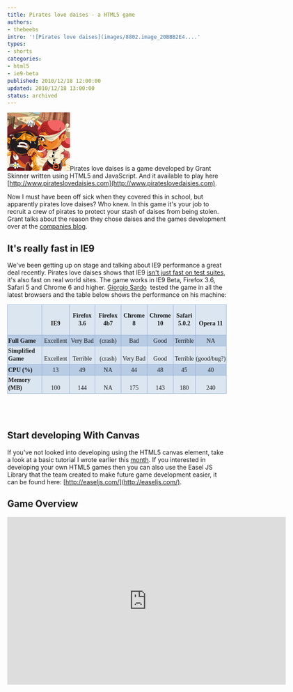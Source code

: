 ```yaml
---
title: Pirates love daises - a HTML5 game
authors:
- thebeebs
intro: '![Pirates love daises](images/8802.image_20BBB2E4....'
types:
- shorts
categories:
- html5
- ie9-beta
published: 2010/12/18 12:00:00
updated: 2010/12/18 13:00:00
status: archived
---
```


![Pirates love daises](images/8802.image_20BBB2E4.png "Pirates love daises")Pirates love daises is a game developed by Grant Skinner written using HTML5 and JavaScript. And it available to play here [http://www.pirateslovedaisies.com](http://www.pirateslovedaisies.com).

Now I must have been off sick when they covered this in school, but apparently pirates love daises? Who knew. In this game it's your job to recruit a crew of pirates to protect your stash of daises from being stolen. Grant talks about the reason they chose daises and the games development over at the [companies blog](http://gskinner.com/blog/archives/2010/12/pirates-love-daisies-html5-game-launches.html).

## It's really fast in IE9

We've been getting up on stage and talking about IE9 performance a great deal recently. Pirates love daises shows that IE9 [isn't just fast on test suites](http://blogs.msdn.com/b/ukmsdn/archive/2010/11/18/ie9-platform-preview-7-is-out-now-and-faster-than-ever.aspx), it's also fast on real world sites. The game works in IE9 Beta, Firefox 3.6, Safari 5 and Chrome 6 and higher. [Giorgio Sardo](http://blogs.msdn.com/b/giorgio/archive/2010/12/17/pirates-love-daisies-html5-lessons-learned.aspx)&#160; tested the game in all the latest browsers and the table below shows the performance on his machine:
  <table style="line-height: normal; list-style-type: disc; border-collapse: collapse; max-width: none" border="0" cellspacing="0" cellpadding="0" width="514"><colgroup><col style="width: 83pt" width="111" /><col style="width: 59pt" width="79" /><col style="width: 59pt" width="79" /><col style="width: 59pt" width="79" /></colgroup><tbody>     <tr style="height: 30pt" height="40">       <td style="border-bottom: rgb(149,179,215) 0.5pt solid; border-left: rgb(149,179,215) 0.5pt solid; padding-left: 1px; padding-right: 1px; font-family: ; background: rgb(220,230,241); vertical-align: bottom; border-top: rgb(149,179,215) 0.5pt solid; border-right: rgb(149,179,215) 0.5pt solid; padding-top: 1px" height="40" width="81">         

<font face="Calibri"><font style="font-size: ">**&#160;**</font></font>
       </td>        <td style="border-bottom: rgb(149,179,215) 0.5pt solid; border-left: rgb(149,179,215) 0.5pt solid; padding-left: 1px; padding-right: 1px; font-family: ; background: rgb(220,230,241); vertical-align: bottom; border-top: rgb(149,179,215) 0.5pt solid; border-right: rgb(149,179,215) 0.5pt solid; padding-top: 1px" class="xl65" width="46" align="center">         

<font face="Calibri"><font style="font-size: ">**IE9**</font></font>
       </td>        <td style="border-bottom: rgb(149,179,215) 0.5pt solid; border-left: rgb(149,179,215) 0.5pt solid; padding-left: 1px; padding-right: 1px; font-family: ; background: rgb(220,230,241); vertical-align: bottom; border-top: rgb(149,179,215) 0.5pt solid; border-right: rgb(149,179,215) 0.5pt solid; padding-top: 1px" class="xl65" width="84" align="center">         

<font face="Calibri"><font style="font-size: ">**Firefox 3.6**</font></font>
       </td>        <td style="border-bottom: rgb(149,179,215) 0.5pt solid; border-left: rgb(149,179,215) 0.5pt solid; padding-left: 1px; padding-right: 1px; font-family: ; background: rgb(220,230,241); vertical-align: bottom; border-top: rgb(149,179,215) 0.5pt solid; border-right: rgb(149,179,215) 0.5pt solid; padding-top: 1px" class="xl65" width="85" align="center">         

<font face="Calibri"><font style="font-size: ">**Firefox 4b7**</font></font>
       </td>        <td style="border-bottom: rgb(149,179,215) 0.5pt solid; border-left: rgb(149,179,215) 0.5pt solid; padding-left: 1px; padding-right: 1px; font-family: ; background: rgb(220,230,241); vertical-align: bottom; border-top: rgb(149,179,215) 0.5pt solid; border-right: rgb(149,179,215) 0.5pt solid; padding-top: 1px" class="xl65" width="75" align="center">         

<font face="Calibri"><font style="font-size: ">**Chrome 8**</font></font>
       </td>        <td style="border-bottom: rgb(149,179,215) 0.5pt solid; border-left: rgb(149,179,215) 0.5pt solid; padding-left: 1px; padding-right: 1px; font-family: ; background: rgb(220,230,241); vertical-align: bottom; border-top: rgb(149,179,215) 0.5pt solid; border-right: rgb(149,179,215) 0.5pt solid; padding-top: 1px" class="xl65" width="76" align="center">         

<font face="Calibri"><font style="font-size: ">**Chrome 10**</font></font>
       </td>        <td style="border-bottom: rgb(149,179,215) 0.5pt solid; border-left: rgb(149,179,215) 0.5pt solid; padding-left: 1px; padding-right: 1px; font-family: ; background: rgb(220,230,241); vertical-align: bottom; border-top: rgb(149,179,215) 0.5pt solid; border-right: rgb(149,179,215) 0.5pt solid; padding-top: 1px" class="xl65" width="55" align="center">         

<font face="Calibri"><font style="font-size: ">**Safari 5.0.2**</font></font>
       </td>        <td style="border-bottom: rgb(149,179,215) 0.5pt solid; border-left: rgb(149,179,215) 0.5pt solid; padding-left: 1px; padding-right: 1px; font-family: ; background: rgb(220,230,241); vertical-align: bottom; border-top: rgb(149,179,215) 0.5pt solid; border-right: rgb(149,179,215) 0.5pt solid; padding-top: 1px" class="xl65" width="10" align="center">         

<font face="Calibri"><font style="font-size: ">**Opera 11**</font></font>
       </td>     </tr>      <tr style="height: 15pt" height="20">       <td style="border-bottom: rgb(149,179,215) 0.5pt solid; border-left: rgb(149,179,215) 0.5pt solid; padding-left: 1px; padding-right: 1px; font-family: ; background: rgb(184,204,228); vertical-align: bottom; border-top: rgb(149,179,215) 0.5pt solid; border-right: rgb(149,179,215) 0.5pt solid; padding-top: 1px" class="xl67" height="20" width="81"><font face="Calibri"><font style="font-size: ">**Full Game**</font></font></td>        <td style="border-bottom: rgb(149,179,215) 0.5pt solid; border-left: rgb(149,179,215) 0.5pt solid; padding-left: 1px; padding-right: 1px; font-family: ; background: rgb(184,204,228); vertical-align: bottom; border-top: rgb(149,179,215) 0.5pt solid; border-right: rgb(149,179,215) 0.5pt solid; padding-top: 1px" class="xl66" width="46" align="center"><font face="Calibri"><font style="font-size: ">Excellent</font></font></td>        <td style="border-bottom: rgb(149,179,215) 0.5pt solid; border-left: rgb(149,179,215) 0.5pt solid; padding-left: 1px; padding-right: 1px; font-family: ; background: rgb(184,204,228); vertical-align: bottom; border-top: rgb(149,179,215) 0.5pt solid; border-right: rgb(149,179,215) 0.5pt solid; padding-top: 1px" class="xl66" width="84" align="center"><font face="Calibri"><font style="font-size: ">Very Bad</font></font></td>        <td style="border-bottom: rgb(149,179,215) 0.5pt solid; border-left: rgb(149,179,215) 0.5pt solid; padding-left: 1px; padding-right: 1px; font-family: ; background: rgb(184,204,228); vertical-align: bottom; border-top: rgb(149,179,215) 0.5pt solid; border-right: rgb(149,179,215) 0.5pt solid; padding-top: 1px" class="xl66" width="85" align="center"><font face="Calibri"><font style="font-size: ">(crash)</font></font></td>        <td style="border-bottom: rgb(149,179,215) 0.5pt solid; border-left: rgb(149,179,215) 0.5pt solid; padding-left: 1px; padding-right: 1px; font-family: ; background: rgb(184,204,228); vertical-align: bottom; border-top: rgb(149,179,215) 0.5pt solid; border-right: rgb(149,179,215) 0.5pt solid; padding-top: 1px" class="xl66" width="75" align="center"><font face="Calibri"><font style="font-size: ">Bad</font></font></td>        <td style="border-bottom: rgb(149,179,215) 0.5pt solid; border-left: rgb(149,179,215) 0.5pt solid; padding-left: 1px; padding-right: 1px; font-family: ; background: rgb(184,204,228); vertical-align: bottom; border-top: rgb(149,179,215) 0.5pt solid; border-right: rgb(149,179,215) 0.5pt solid; padding-top: 1px" class="xl66" width="76" align="center"><font face="Calibri"><font style="font-size: ">Good</font></font></td>        <td style="border-bottom: rgb(149,179,215) 0.5pt solid; border-left: rgb(149,179,215) 0.5pt solid; padding-left: 1px; padding-right: 1px; font-family: ; background: rgb(184,204,228); vertical-align: bottom; border-top: rgb(149,179,215) 0.5pt solid; border-right: rgb(149,179,215) 0.5pt solid; padding-top: 1px" class="xl66" width="55" align="center"><font face="Calibri"><font style="font-size: ">Terrible</font></font></td>        <td style="border-bottom: rgb(149,179,215) 0.5pt solid; border-left: rgb(149,179,215) 0.5pt solid; padding-left: 1px; padding-right: 1px; font-family: ; background: rgb(184,204,228); vertical-align: bottom; border-top: rgb(149,179,215) 0.5pt solid; border-right: rgb(149,179,215) 0.5pt solid; padding-top: 1px" class="xl66" width="10" align="center"><font face="Calibri"><font style="font-size: ">NA</font></font></td>     </tr>      <tr style="height: 15pt" height="20">       <td style="border-bottom: rgb(149,179,215) 0.5pt solid; border-left: rgb(149,179,215) 0.5pt solid; padding-left: 1px; padding-right: 1px; font-family: ; background: rgb(220,230,241); vertical-align: bottom; border-top: rgb(149,179,215) 0.5pt solid; border-right: rgb(149,179,215) 0.5pt solid; padding-top: 1px" class="xl67" height="20" width="81"><font face="Calibri"><font style="font-size: ">**Simplified Game**</font></font></td>        <td style="border-bottom: rgb(149,179,215) 0.5pt solid; border-left: rgb(149,179,215) 0.5pt solid; padding-left: 1px; padding-right: 1px; font-family: ; background: rgb(220,230,241); vertical-align: bottom; border-top: rgb(149,179,215) 0.5pt solid; border-right: rgb(149,179,215) 0.5pt solid; padding-top: 1px" class="xl66" width="46" align="center"><font face="Calibri"><font style="font-size: ">Excellent</font></font></td>        <td style="border-bottom: rgb(149,179,215) 0.5pt solid; border-left: rgb(149,179,215) 0.5pt solid; padding-left: 1px; padding-right: 1px; font-family: ; background: rgb(220,230,241); vertical-align: bottom; border-top: rgb(149,179,215) 0.5pt solid; border-right: rgb(149,179,215) 0.5pt solid; padding-top: 1px" class="xl66" width="84" align="center"><font face="Calibri"><font style="font-size: ">Terrible</font></font></td>        <td style="border-bottom: rgb(149,179,215) 0.5pt solid; border-left: rgb(149,179,215) 0.5pt solid; padding-left: 1px; padding-right: 1px; font-family: ; background: rgb(220,230,241); vertical-align: bottom; border-top: rgb(149,179,215) 0.5pt solid; border-right: rgb(149,179,215) 0.5pt solid; padding-top: 1px" class="xl66" width="85" align="center"><font face="Calibri"><font style="font-size: ">(<font face="Calibri"><font style="font-size: ">crash</font></font>)</font></font></td>        <td style="border-bottom: rgb(149,179,215) 0.5pt solid; border-left: rgb(149,179,215) 0.5pt solid; padding-left: 1px; padding-right: 1px; font-family: ; background: rgb(220,230,241); vertical-align: bottom; border-top: rgb(149,179,215) 0.5pt solid; border-right: rgb(149,179,215) 0.5pt solid; padding-top: 1px" class="xl66" width="75" align="center"><font face="Calibri"><font style="font-size: ">Very Bad</font></font></td>        <td style="border-bottom: rgb(149,179,215) 0.5pt solid; border-left: rgb(149,179,215) 0.5pt solid; padding-left: 1px; padding-right: 1px; font-family: ; background: rgb(220,230,241); vertical-align: bottom; border-top: rgb(149,179,215) 0.5pt solid; border-right: rgb(149,179,215) 0.5pt solid; padding-top: 1px" class="xl66" width="76" align="center"><font face="Calibri"><font style="font-size: ">Good</font></font></td>        <td style="border-bottom: rgb(149,179,215) 0.5pt solid; border-left: rgb(149,179,215) 0.5pt solid; padding-left: 1px; padding-right: 1px; font-family: ; background: rgb(220,230,241); vertical-align: bottom; border-top: rgb(149,179,215) 0.5pt solid; border-right: rgb(149,179,215) 0.5pt solid; padding-top: 1px" class="xl66" width="55" align="center"><font face="Calibri"><font style="font-size: ">Terrible</font></font></td>        <td style="border-bottom: rgb(149,179,215) 0.5pt solid; border-left: rgb(149,179,215) 0.5pt solid; padding-left: 1px; padding-right: 1px; font-family: ; background: rgb(220,230,241); vertical-align: bottom; border-top: rgb(149,179,215) 0.5pt solid; border-right: rgb(149,179,215) 0.5pt solid; padding-top: 1px" class="xl66" width="10" align="center"><font face="Calibri"><font style="font-size: ">(good/bug?)</font></font></td>     </tr>      <tr style="height: 15pt" height="20">       <td style="border-bottom: rgb(149,179,215) 0.5pt solid; border-left: rgb(149,179,215) 0.5pt solid; padding-left: 1px; padding-right: 1px; font-family: ; background: rgb(184,204,228); vertical-align: bottom; border-top: rgb(149,179,215) 0.5pt solid; border-right: rgb(149,179,215) 0.5pt solid; padding-top: 1px" class="xl67" height="20" width="81"><font face="Calibri"><font style="font-size: ">**CPU (%)**</font></font></td>        <td style="border-bottom: rgb(149,179,215) 0.5pt solid; border-left: rgb(149,179,215) 0.5pt solid; padding-left: 1px; padding-right: 1px; font-family: ; background: rgb(184,204,228); vertical-align: bottom; border-top: rgb(149,179,215) 0.5pt solid; border-right: rgb(149,179,215) 0.5pt solid; padding-top: 1px" class="xl66" width="46" align="center"><font face="Calibri"><font style="font-size: ">13</font></font></td>        <td style="border-bottom: rgb(149,179,215) 0.5pt solid; border-left: rgb(149,179,215) 0.5pt solid; padding-left: 1px; padding-right: 1px; font-family: ; background: rgb(184,204,228); vertical-align: bottom; border-top: rgb(149,179,215) 0.5pt solid; border-right: rgb(149,179,215) 0.5pt solid; padding-top: 1px" class="xl66" width="84" align="center"><font face="Calibri"><font style="font-size: ">49</font></font></td>        <td style="border-bottom: rgb(149,179,215) 0.5pt solid; border-left: rgb(149,179,215) 0.5pt solid; padding-left: 1px; padding-right: 1px; font-family: ; background: rgb(184,204,228); vertical-align: bottom; border-top: rgb(149,179,215) 0.5pt solid; border-right: rgb(149,179,215) 0.5pt solid; padding-top: 1px" class="xl66" width="85" align="center"><font face="Calibri"><font style="font-size: ">NA</font></font></td>        <td style="border-bottom: rgb(149,179,215) 0.5pt solid; border-left: rgb(149,179,215) 0.5pt solid; padding-left: 1px; padding-right: 1px; font-family: ; background: rgb(184,204,228); vertical-align: bottom; border-top: rgb(149,179,215) 0.5pt solid; border-right: rgb(149,179,215) 0.5pt solid; padding-top: 1px" class="xl66" width="75" align="center"><font face="Calibri"><font style="font-size: ">44</font></font></td>        <td style="border-bottom: rgb(149,179,215) 0.5pt solid; border-left: rgb(149,179,215) 0.5pt solid; padding-left: 1px; padding-right: 1px; font-family: ; background: rgb(184,204,228); vertical-align: bottom; border-top: rgb(149,179,215) 0.5pt solid; border-right: rgb(149,179,215) 0.5pt solid; padding-top: 1px" class="xl66" width="76" align="center"><font face="Calibri"><font style="font-size: ">48</font></font></td>        <td style="border-bottom: rgb(149,179,215) 0.5pt solid; border-left: rgb(149,179,215) 0.5pt solid; padding-left: 1px; padding-right: 1px; font-family: ; background: rgb(184,204,228); vertical-align: bottom; border-top: rgb(149,179,215) 0.5pt solid; border-right: rgb(149,179,215) 0.5pt solid; padding-top: 1px" class="xl66" width="55" align="center"><font face="Calibri"><font style="font-size: ">45</font></font></td>        <td style="border-bottom: rgb(149,179,215) 0.5pt solid; border-left: rgb(149,179,215) 0.5pt solid; padding-left: 1px; padding-right: 1px; font-family: ; background: rgb(184,204,228); vertical-align: bottom; border-top: rgb(149,179,215) 0.5pt solid; border-right: rgb(149,179,215) 0.5pt solid; padding-top: 1px" class="xl66" width="10" align="center"><font face="Calibri"><font style="font-size: ">40</font></font></td>     </tr>      <tr style="height: 15pt" height="20">       <td style="border-bottom: rgb(149,179,215) 0.5pt solid; border-left: rgb(149,179,215) 0.5pt solid; padding-left: 1px; padding-right: 1px; font-family: ; background: rgb(220,230,241); vertical-align: bottom; border-top: rgb(149,179,215) 0.5pt solid; border-right: rgb(149,179,215) 0.5pt solid; padding-top: 1px" class="xl67" height="20" width="81"><font face="Calibri"><font style="font-size: ">**Memory (MB)**</font></font></td>        <td style="border-bottom: rgb(149,179,215) 0.5pt solid; border-left: rgb(149,179,215) 0.5pt solid; padding-left: 1px; padding-right: 1px; font-family: ; background: rgb(220,230,241); vertical-align: bottom; border-top: rgb(149,179,215) 0.5pt solid; border-right: rgb(149,179,215) 0.5pt solid; padding-top: 1px" class="xl66" width="46" align="center"><font face="Calibri"><font style="font-size: ">100</font></font></td>        <td style="border-bottom: rgb(149,179,215) 0.5pt solid; border-left: rgb(149,179,215) 0.5pt solid; padding-left: 1px; padding-right: 1px; font-family: ; background: rgb(220,230,241); vertical-align: bottom; border-top: rgb(149,179,215) 0.5pt solid; border-right: rgb(149,179,215) 0.5pt solid; padding-top: 1px" class="xl66" width="84" align="center"><font face="Calibri"><font style="font-size: ">144</font></font></td>        <td style="border-bottom: rgb(149,179,215) 0.5pt solid; border-left: rgb(149,179,215) 0.5pt solid; padding-left: 1px; padding-right: 1px; font-family: ; background: rgb(220,230,241); vertical-align: bottom; border-top: rgb(149,179,215) 0.5pt solid; border-right: rgb(149,179,215) 0.5pt solid; padding-top: 1px" class="xl66" width="85" align="center"><font face="Calibri"><font style="font-size: ">NA</font></font></td>        <td style="border-bottom: rgb(149,179,215) 0.5pt solid; border-left: rgb(149,179,215) 0.5pt solid; padding-left: 1px; padding-right: 1px; font-family: ; background: rgb(220,230,241); vertical-align: bottom; border-top: rgb(149,179,215) 0.5pt solid; border-right: rgb(149,179,215) 0.5pt solid; padding-top: 1px" class="xl66" width="75" align="center"><font face="Calibri"><font style="font-size: ">175</font></font></td>        <td style="border-bottom: rgb(149,179,215) 0.5pt solid; border-left: rgb(149,179,215) 0.5pt solid; padding-left: 1px; padding-right: 1px; font-family: ; background: rgb(220,230,241); vertical-align: bottom; border-top: rgb(149,179,215) 0.5pt solid; border-right: rgb(149,179,215) 0.5pt solid; padding-top: 1px" class="xl66" width="76" align="center"><font face="Calibri"><font style="font-size: ">143</font></font></td>        <td style="border-bottom: rgb(149,179,215) 0.5pt solid; border-left: rgb(149,179,215) 0.5pt solid; padding-left: 1px; padding-right: 1px; font-family: ; background: rgb(220,230,241); vertical-align: bottom; border-top: rgb(149,179,215) 0.5pt solid; border-right: rgb(149,179,215) 0.5pt solid; padding-top: 1px" class="xl66" width="55" align="center"><font face="Calibri"><font style="font-size: ">180</font></font></td>        <td style="border-bottom: rgb(149,179,215) 0.5pt solid; border-left: rgb(149,179,215) 0.5pt solid; padding-left: 1px; padding-right: 1px; font-family: ; background: rgb(220,230,241); vertical-align: bottom; border-top: rgb(149,179,215) 0.5pt solid; border-right: rgb(149,179,215) 0.5pt solid; padding-top: 1px" class="xl66" width="10" align="center"><font face="Calibri"><font style="font-size: ">240</font></font></td>     </tr>   </tbody></table>  

## &#160;

## Start developing With Canvas

If you've not looked into developing using the HTML5 canvas element, take a look at a basic tutorial I wrote earlier this [month](http://blogs.msdn.com/b/thebeebs/archive/2010/11/13/how-to-create-a-mystery-missile-trail-with-html5.aspx). If you interested in developing your own HTML5 games then you can also use the Easel JS Library that the team created to make future game development easier, it can be found here: [http://easeljs.com/](http://easeljs.com/).

## Game Overview
 <object width="640" height="385"><param name="movie" value="images/QS7MnIBT8tI?fs=1&hl=en_GB"></param><param name="allowFullScreen" value="true"></param><param name="allowscriptaccess" value="always"></param><embed src="https://www.youtube.com/v/QS7MnIBT8tI?fs=1&hl=en_GB" type="application/x-shockwave-flash" allowscriptaccess="always" allowfullscreen="true" width="640" height="385"></embed></object>